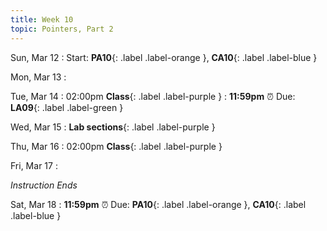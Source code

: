 ```yaml
---
title: Week 10
topic: Pointers, Part 2
---
```

Sun, Mar 12
: Start: **PA10**{: .label .label-orange }, **CA10**{: .label .label-blue }


Mon, Mar 13
: [](#)

Tue, Mar 14
: 02:00pm **Class**{: .label .label-purple }
: **11:59pm**  ⏰  Due: **LA09**{: .label .label-green }


Wed, Mar 15
: **Lab sections**{: .label .label-purple }


Thu, Mar 16
: 02:00pm **Class**{: .label .label-purple } 


Fri, Mar 17
: <p class="text-grey-dk-000 mb-0"><em>Instruction Ends</em></p>



Sat, Mar 18
: **11:59pm**  ⏰  Due: **PA10**{: .label .label-orange }, **CA10**{: .label .label-blue }


